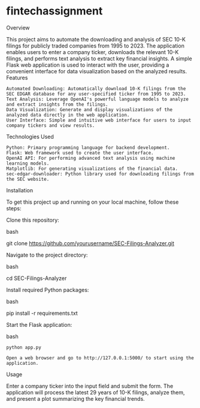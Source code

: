 # fintechassignment

Overview

This project aims to automate the downloading and analysis of SEC 10-K filings for publicly traded companies from 1995 to 2023. The application enables users to enter a company ticker, downloads the relevant 10-K filings, and performs text analysis to extract key financial insights. A simple Flask web application is used to interact with the user, providing a convenient interface for data visualization based on the analyzed results.
Features

    Automated Downloading: Automatically download 10-K filings from the SEC EDGAR database for any user-specified ticker from 1995 to 2023.
    Text Analysis: Leverage OpenAI's powerful language models to analyze and extract insights from the filings.
    Data Visualization: Generate and display visualizations of the analyzed data directly in the web application.
    User Interface: Simple and intuitive web interface for users to input company tickers and view results.

Technologies Used

    Python: Primary programming language for backend development.
    Flask: Web framework used to create the user interface.
    OpenAI API: For performing advanced text analysis using machine learning models.
    Matplotlib: For generating visualizations of the financial data.
    sec-edgar-downloader: Python library used for downloading filings from the SEC website.

Installation

To get this project up and running on your local machine, follow these steps:

Clone this repository:

bash

git clone https://github.com/yourusername/SEC-Filings-Analyzer.git

Navigate to the project directory:

bash

cd SEC-Filings-Analyzer

Install required Python packages:

bash

pip install -r requirements.txt

Start the Flask application:

bash

    python app.py

    Open a web browser and go to http://127.0.0.1:5000/ to start using the application.

Usage

Enter a company ticker into the input field and submit the form. The application will process the latest 29 years of 10-K filings, analyze them, and present a plot summarizing the key financial trends.
